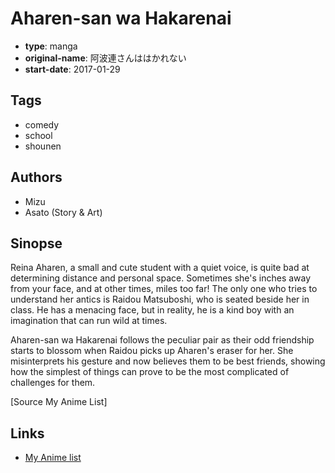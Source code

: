 # Aharen-san wa Hakarenai

-   **type**: manga
-   **original-name**: 阿波連さんははかれない
-   **start-date**: 2017-01-29

## Tags

-   comedy
-   school
-   shounen

## Authors

-   Mizu
-   Asato (Story & Art)

## Sinopse

Reina Aharen, a small and cute student with a quiet voice, is quite bad at determining distance and personal space. Sometimes she's inches away from your face, and at other times, miles too far! The only one who tries to understand her antics is Raidou Matsuboshi, who is seated beside her in class. He has a menacing face, but in reality, he is a kind boy with an imagination that can run wild at times.

Aharen-san wa Hakarenai follows the peculiar pair as their odd friendship starts to blossom when Raidou picks up Aharen's eraser for her. She misinterprets his gesture and now believes them to be best friends, showing how the simplest of things can prove to be the most complicated of challenges for them.

[Source My Anime List]

## Links

-   [My Anime list](https://myanimelist.net/manga/103939/Aharen-san_wa_Hakarenai)
